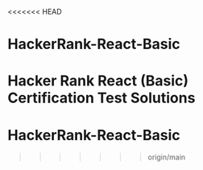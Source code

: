 <<<<<<< HEAD
# HackerRank-React-Basic
Hacker Rank React (Basic) Certification Test Solutions
=======
# HackerRank-React-Basic
>>>>>>> origin/main

